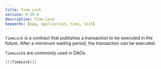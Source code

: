 ```yaml
---
title: Time Lock
version: 0.59.0
description: Time Lock
keywords: [app, application, time, lock]
---
```


`TimeLock` is a contract that publishes a transaction to be executed in the future.
After a mimimum waiting period, the transaction can be executed.

`TimeLock`s are commonly used in DAOs.

```rust
{{{TimeLock}}}
```

